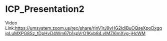 # ICP_Presentation2


Video Link:https://umsystem.zoom.us/rec/share/rjnV1rJ9vHG2IdiBuOQseXpoDxgqipLuMXPG8Sz_tDpHvD4Wm67b1spVrO1Kyb84.vIMZl6mXvg-jHcWM
